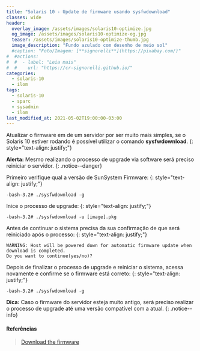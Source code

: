 ```yaml
---
title: "Solaris 10 - Update de firmware usando sysfwdownload"
classes: wide
header:
  overlay_image: /assets/images/solaris10-optimize.jpg
  og_image: /assets/images/solaris10-optimize-og.jpg
  teaser: /assets/images/solaris10-optimize-thumb.jpg
  image_description: "Fundo azulado com desenho de meio sol"
  #caption: "Foto/Imagem: [**signorelli**](https://pixabay.com/)"
#  #actions:
#  #  - label: "Leia mais"
#  #    url: "https://cr-signorelli.github.io/"
categories:
  - solaris-10
  - ilom
tags:
  - solaris-10
  - sparc
  - sysadmin
  - ilom
last_modified_at: 2021-05-02T19:00:00-03:00
---
```


Atualizar o firmware em de um servidor por ser muito mais simples, se o Solaris 10 estiver rodando é possível utilizar o comando **sysfwdownload**.
{: style="text-align: justify;"}

**Alerta:** Mesmo realizando o processo de upgrade via software será preciso reiniciar o servidor.
{: .notice--danger}

Primeiro verifique qual a versão de SunSystem Firmware:
{: style="text-align: justify;"}

```console
-bash-3.2# ./sysfwdownload -g
```

Inice o processo de upgrade:
{: style="text-align: justify;"}

```console
-bash-3.2# ./sysfwdownload -u [image].pkg
```

Antes de continuar o sistema precisa da sua confirmação de que será reiniciado após o processo:
{: style="text-align: justify;"}

```console
WARNING: Host will be powered down for automatic firmware update when download is completed.
Do you want to continue(yes/no)?
```

Depois de finalizar o processo de upgrade e reiniciar o sistema, acessa novamente e confirme se o firmware está correto:
{: style="text-align: justify;"}

```console
-bash-3.2# ./sysfwdownload -g
```

**Dica:** Caso o firmware do servidor esteja muito antigo, será preciso realizar o processo de upgrade até uma versão compatível com a atual.
{: .notice--info}

#### Referências

> [Download the firmware](https://www.oracle.com/servers/technologies/firmware/release-history-jsp.html)  
